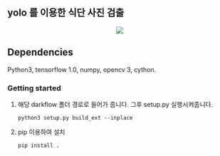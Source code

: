 ## yolo 를 이용한 식단 사진 검출 


<p align="center"> <img src="demo.gif"/> </p>

## Dependencies

Python3, tensorflow 1.0, numpy, opencv 3, cython.

### Getting started

1. 해당 darkflow 폴더 경로로 들어가 줍니다.
   그후 setup.py 실행시켜줍니다.
    ```
    python3 setup.py build_ext --inplace
    ```

2. pip 이용하여 설치
    ```
    pip install .
    ```

